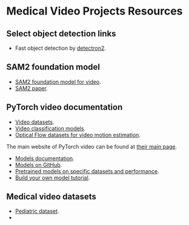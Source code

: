 # Medical Video Projects Resources

## Select object detection links
* Fast object detection by [detectron2](https://github.com/facebookresearch/detectron2?tab=readme-ov-file).

## SAM2 foundation model
* [SAM2 foundation model for video](https://github.com/facebookresearch/sam2).
* [SAM2 paper](https://ai.meta.com/research/publications/sam-2-segment-anything-in-images-and-videos/).

## PyTorch video documentation
* [Video datasets](https://docs.pytorch.org/vision/main/datasets.html#video-classification).
* [Video classification models](https://docs.pytorch.org/vision/main/datasets.html#video-classification).
* [Optical Flow datasets for video motion estimation](https://docs.pytorch.org/vision/main/datasets.html#optical-flow).

The main website of PyTorch video can be found at [their main page](https://pytorchvideo.org/).
* [Models documentation](https://pytorchvideo.readthedocs.io/en/latest/models.html).
* [Models on GitHub](https://github.com/facebookresearch/pytorchvideo/tree/main/pytorchvideo/models/hub).
* [Pretrained models on specific datasets and performance](https://github.com/facebookresearch/pytorchvideo/blob/main/docs/source/model_zoo.md).
* [Build your own model tutorial](https://pytorchvideo.org/docs/tutorial_accelerator_build_your_model#introduction).

## Medical video datasets
* [Pediatric dataset](https://github.com/bryanhe/dynamic).
* 
